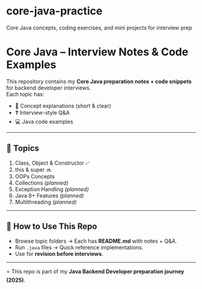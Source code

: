 # core-java-practice
Core Java concepts, coding exercises, and mini projects for interview prep

# Core Java – Interview Notes & Code Examples

This repository contains my **Core Java preparation notes + code snippets** for backend developer interviews.  
Each topic has:
- 📖 Concept explanations (short & clear)  
- ❓ Interview-style Q&A  
- 💻 Java code examples  
---
## 📌 Topics
1. Class, Object & Constructor ✅  
2. this & super 🔜  
3. OOPs Concepts   
4. Collections *(planned)*  
5. Exception Handling *(planned)*  
6. Java 8+ Features *(planned)*  
7. Multithreading *(planned)*  
---
## 📌 How to Use This Repo
- Browse topic folders → Each has **README.md** with notes + Q&A.  
- Run `.java` files → Quick reference implementations.  
- Use for **revision before interviews**.  
---

⭐ This repo is part of my **Java Backend Developer preparation journey (2025)**.  


